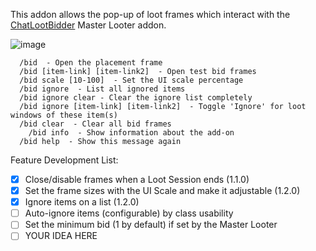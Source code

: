 This addon allows the pop-up of loot frames which interact with the [ChatLootBidder](https://github.com/trumpetx/ChatLootBidder)  Master Looter addon.

![image](https://github.com/trumpetx/NotChatLootBidder/assets/115343/425413b5-f34d-415a-b8e6-77a32354ec41)

```
  /bid  - Open the placement frame
  /bid [item-link] [item-link2]  - Open test bid frames
  /bid scale [10-100]  - Set the UI scale percentage
  /bid ignore  - List all ignored items
  /bid ignore clear - Clear the ignore list completely
  /bid ignore [item-link] [item-link2]  - Toggle 'Ignore' for loot windows of these item(s)
  /bid clear  - Clear all bid frames
	/bid info  - Show information about the add-on
  /bid help  - Show this message again
```


Feature Development List:
- [X] Close/disable frames when a Loot Session ends (1.1.0)
- [X] Set the frame sizes with the UI Scale and make it adjustable (1.2.0)
- [X] Ignore items on a list (1.2.0)
- [ ] Auto-ignore items (configurable) by class usability
- [ ] Set the minimum bid (1 by default) if set by the Master Looter
- [ ] YOUR IDEA HERE
